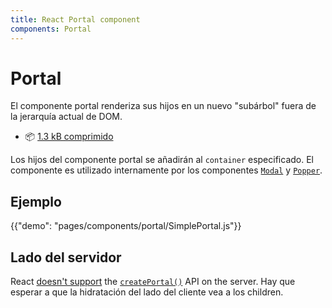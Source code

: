 ```yaml
---
title: React Portal component
components: Portal
---
```


# Portal

<p class="description">El componente portal renderiza sus hijos en un nuevo "subárbol" fuera de la jerarquía actual de DOM.</p>

- 📦 [1.3 kB comprimido](/size-snapshot)

Los hijos del componente portal se añadirán al `container` especificado. El componente es utilizado internamente por los componentes [`Modal`](/components/modal/) y [`Popper`](/components/popper/).

## Ejemplo

{{"demo": "pages/components/portal/SimplePortal.js"}}

## Lado del servidor

React [doesn't support](https://github.com/facebook/react/issues/13097) the [`createPortal()`](https://reactjs.org/docs/portals.html) API on the server. Hay que esperar a que la hidratación del lado del cliente vea a los children.